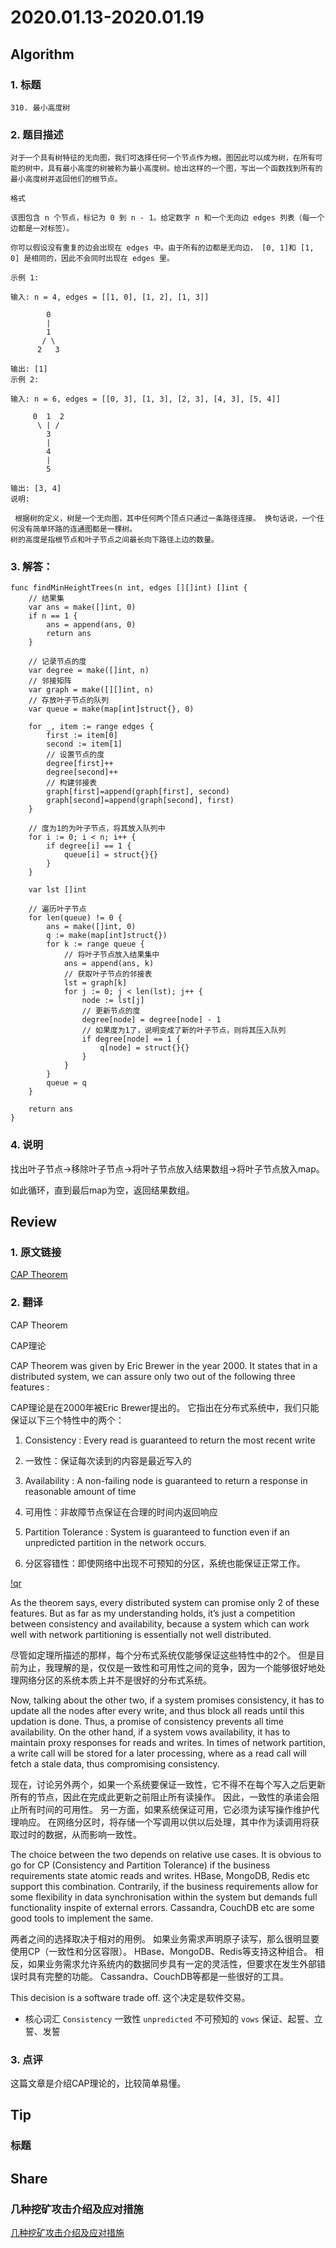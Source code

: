 # 2020.01.13-2020.01.19

## Algorithm
### 1. 标题
```
310. 最小高度树
```
### 2. 题目描述
```
对于一个具有树特征的无向图，我们可选择任何一个节点作为根。图因此可以成为树，在所有可能的树中，具有最小高度的树被称为最小高度树。给出这样的一个图，写出一个函数找到所有的最小高度树并返回他们的根节点。

格式

该图包含 n 个节点，标记为 0 到 n - 1。给定数字 n 和一个无向边 edges 列表（每一个边都是一对标签）。

你可以假设没有重复的边会出现在 edges 中。由于所有的边都是无向边， [0, 1]和 [1, 0] 是相同的，因此不会同时出现在 edges 里。

示例 1:

输入: n = 4, edges = [[1, 0], [1, 2], [1, 3]]

        0
        |
        1
       / \
      2   3 

输出: [1]
示例 2:

输入: n = 6, edges = [[0, 3], [1, 3], [2, 3], [4, 3], [5, 4]]

     0  1  2
      \ | /
        3
        |
        4
        |
        5 

输出: [3, 4]
说明:

 根据树的定义，树是一个无向图，其中任何两个顶点只通过一条路径连接。 换句话说，一个任何没有简单环路的连通图都是一棵树。
树的高度是指根节点和叶子节点之间最长向下路径上边的数量。
```

### 3. 解答：
```golang
func findMinHeightTrees(n int, edges [][]int) []int {
	// 结果集
	var ans = make([]int, 0)
	if n == 1 {
		ans = append(ans, 0)
		return ans
	}

	// 记录节点的度
	var degree = make([]int, n)
	// 邻接矩阵
	var graph = make([][]int, n)
	// 存放叶子节点的队列
	var queue = make(map[int]struct{}, 0)

	for _, item := range edges {
		first := item[0]
		second := item[1]
		// 设置节点的度
		degree[first]++
		degree[second]++
		// 构建邻接表
		graph[first]=append(graph[first], second)
		graph[second]=append(graph[second], first)
	}

	// 度为1的为叶子节点，将其放入队列中
	for i := 0; i < n; i++ {
		if degree[i] == 1 {
			queue[i] = struct{}{}
		}
	}

	var lst []int

	// 遍历叶子节点
	for len(queue) != 0 {
		ans = make([]int, 0)
		q := make(map[int]struct{})
		for k := range queue {
			// 将叶子节点放入结果集中
			ans = append(ans, k)
			// 获取叶子节点的邻接表
			lst = graph[k]
			for j := 0; j < len(lst); j++ {
				node := lst[j]
				// 更新节点的度
				degree[node] = degree[node] - 1
				// 如果度为1了，说明变成了新的叶子节点，则将其压入队列
				if degree[node] == 1 {
					q[node] = struct{}{}
				}
			}
		}
		queue = q
	}

	return ans
}
```
### 4. 说明
找出叶子节点->移除叶子节点->将叶子节点放入结果数组->将叶子节点放入map。

如此循环，直到最后map为空，返回结果数组。

## Review
### 1. 原文链接
[CAP Theorem](https://medium.com/@deepshig/cap-theorem-e52bfc855b75)

### 2. 翻译

CAP Theorem

CAP理论

CAP Theorem was given by Eric Brewer in the year 2000. 
It states that in a distributed system, we can assure only two out of the following three features :

CAP理论是在2000年被Eric Brewer提出的。
它指出在分布式系统中，我们只能保证以下三个特性中的两个：

1. Consistency : Every read is guaranteed to return the most recent write

1. 一致性：保证每次读到的内容是最近写入的

2. Availability : A non-failing node is guaranteed to return a response in reasonable amount of time

2. 可用性：非故障节点保证在合理的时间内返回响应

3. Partition Tolerance : System is guaranteed to function even if an unpredicted partition in the network occurs.

3. 分区容错性：即使网络中出现不可预知的分区，系统也能保证正常工作。

[!qr](./images/026_r_1.jpeg)

As the theorem says, every distributed system can promise only 2 of these features. 
But as far as my understanding holds, it’s just a competition between consistency and availability, because a system which can work well with network partitioning is essentially not well distributed.

尽管如定理所描述的那样，每个分布式系统仅能够保证这些特性中的2个。
但是目前为止，我理解的是，仅仅是一致性和可用性之间的竞争，因为一个能够很好地处理网络分区的系统本质上并不是很好的分布式系统。

Now, talking about the other two, if a system promises consistency, 
it has to update all the nodes after every write, and thus block all reads until this updation is done. 
Thus, a promise of consistency prevents all time availability. 
On the other hand, if a system vows availability, it has to maintain proxy responses for reads and writes. 
In times of network partition, a write call will be stored for a later processing, where as a read call will fetch a stale data, thus compromising consistency.

现在，讨论另外两个，如果一个系统要保证一致性，它不得不在每个写入之后更新所有的节点，因此在完成此更新之前阻止所有读操作。
因此，一致性的承诺会阻止所有时间的可用性。
另一方面，如果系统保证可用，它必须为读写操作维护代理响应。
在网络分区时，将存储一个写调用以供以后处理，其中作为读调用将获取过时的数据，从而影响一致性。

The choice between the two depends on relative use cases. 
It is obvious to go for CP (Consistency and Partition Tolerance) if the business requirements state atomic reads and writes. 
HBase, MongoDB, Redis etc support this combination. 
Contrarily, if the business requirements allow for some flexibility in data synchronisation within the system but demands full functionality inspite of external errors. 
Cassandra, CouchDB etc are some good tools to implement the same.

两者之间的选择取决于相对的用例。
如果业务需求声明原子读写，那么很明显要使用CP（一致性和分区容限）。
HBase、MongoDB、Redis等支持这种组合。
相反，如果业务需求允许系统内的数据同步具有一定的灵活性，但要求在发生外部错误时具有完整的功能。
Cassandra、CouchDB等都是一些很好的工具。

This decision is a software trade off.
这个决定是软件交易。


- 核心词汇
`Consistency` 一致性
`unpredicted` 不可预知的
`vows` 保证、起誓、立誓、发誓


### 3. 点评
这篇文章是介绍CAP理论的，比较简单易懂。

## Tip
### 标题


## Share
### 几种挖矿攻击介绍及应对措施
[几种挖矿攻击介绍及应对措施](https://www.cnblogs.com/w3liu/p/12347118.html)
